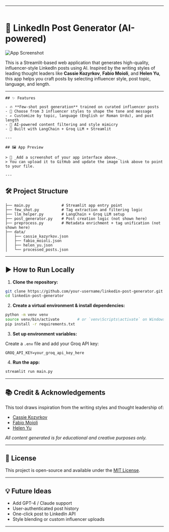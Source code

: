 
---

```markdown
````
# 🚀 LinkedIn Post Generator (AI-powered)

![App Screenshot](https://i.imgur.com/ZVKWwIA.png)

This is a Streamlit-based web application that generates high-quality, influencer-style LinkedIn posts using AI. Inspired by the writing styles of leading thought leaders like **Cassie Kozyrkov**, **Fabio Moioli**, and **Helen Yu**, this app helps you craft posts by selecting influencer style, post topic, language, and length.

---
```
## ✨ Features

- 🔥 **Few-shot post generation** trained on curated influencer posts  
- 🧠 Choose from 3 influencer styles to shape the tone and message  
- ✍️ Customize by topic, language (English or Roman Urdu), and post length  
- 🎯 AI-powered content filtering and style mimicry  
- 🌱 Built with LangChain + Groq LLM + Streamlit  

---

## 🖼 App Preview

> 📌 _Add a screenshot of your app interface above._  
> You can upload it to GitHub and update the image link above to point to your file.

---
```
## 🛠 Project Structure
```
├── main.py              # Streamlit app entry point
├── few_shot.py          # Tag extraction and filtering logic
├── llm_helper.py        # LangChain + Groq LLM setup
├── post_generator.py    # Post creation logic (not shown here)
├── preprocess.py        # Metadata enrichment + tag unification (not shown here)
├── data/
│   ├── cassie_kazyrkov.json
│   ├── fabio_moioli.json
│   ├── helen_yu.json
│   └── processed_posts.json

```
---

## ▶️ How to Run Locally

1. **Clone the repository:**

```bash
git clone https://github.com/your-username/linkedin-post-generator.git
cd linkedin-post-generator
```

2. **Create a virtual environment & install dependencies:**

```bash
python -m venv venv
source venv/bin/activate        # or `venv\Scripts\activate` on Windows
pip install -r requirements.txt
```

3. **Set up environment variables:**

Create a `.env` file and add your Groq API key:

```
GROQ_API_KEY=your_groq_api_key_here
```

4. **Run the app:**

```bash
streamlit run main.py
```

---

## 📚 Credit & Acknowledgements

This tool draws inspiration from the writing styles and thought leadership of:

- [Cassie Kozyrkov](https://www.linkedin.com/in/kozyrkov/)
- [Fabio Moioli](https://www.linkedin.com/in/fabiomoioli/)
- [Helen Yu](https://www.linkedin.com/in/yuhelenyu/)

_All content generated is for educational and creative purposes only._

---

## 📌 License

This project is open-source and available under the [MIT License](LICENSE).

---

## 💡 Future Ideas

- Add GPT-4 / Claude support  
- User-authenticated post history  
- One-click post to LinkedIn API  
- Style blending or custom influencer uploads  

---
```
